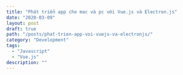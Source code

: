 ```yaml
---
title: "Phát triển app cho mac và pc với Vue.js và Electron.js"
date: "2020-03-09"
layout: post
draft: true
path: "/posts/phat-trien-app-voi-vuejs-va-electronjs/"
category: "Development"
tags:
  - "Javascript"
  - "Vue.js"
description: ""
---
```








